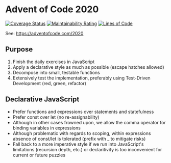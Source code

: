 # Advent of Code 2020
[![Coverage Status](https://coveralls.io/repos/github/arothuis/aoc2020/badge.svg?branch=main)](https://coveralls.io/github/arothuis/aoc2020?branch=main)
[![Maintainability Rating](https://sonarcloud.io/api/project_badges/measure?project=arothuis_aoc2020&metric=sqale_rating)](https://sonarcloud.io/dashboard?id=arothuis_aoc2020)
[![Lines of Code](https://sonarcloud.io/api/project_badges/measure?project=arothuis_aoc2020&metric=ncloc)](https://sonarcloud.io/dashboard?id=arothuis_aoc2020)

See: https://adventofcode.com/2020

## Purpose
1. Finish the daily exercises in JavaScript
2. Apply a declarative style as much as possible (escape hatches allowed)
3. Decompose into small, testable functions
4. Extensively test the implementation, preferably using Test-Driven Development (red, green, refactor)

## Declarative JavaScript
* Prefer functions and expressions over statements and statefulness
* Prefer const over let (no re-assignability)
* Although in other cases frowned upon, we allow the comma operator for binding variables in expressions
* Although problematic with regards to scoping, within expressions absence of const/let is tolerated (prefix with _ to mitigate risks)
* Fall back to a more imperative style if we run into JavaScript's limitations (recursion depth, etc.) or declaritivity is too inconvenient for current or future puzzles
